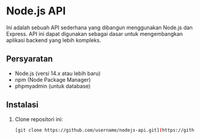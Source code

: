 # Node.js API

Ini adalah sebuah API sederhana yang dibangun menggunakan Node.js dan Express. API ini dapat digunakan sebagai dasar untuk mengembangkan aplikasi backend yang lebih kompleks.

## Persyaratan

- Node.js (versi 14.x atau lebih baru)
- npm (Node Package Manager)
- phpmyadmin (untuk database)

## Instalasi

1. Clone repositori ini:

   ```bash
   [git clone https://github.com/username/nodejs-api.git](https://github.com/alifanLeywin/server-API-nodeJs.git)
